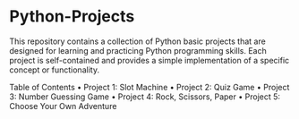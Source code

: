 # Python-Projects

This repository contains a collection of Python basic projects that are designed for learning and practicing Python programming skills. 
Each project is self-contained and provides a simple implementation of a specific concept or functionality.

Table of Contents
• Project 1: Slot Machine
• Project 2: Quiz Game
• Project 3: Number Guessing Game 
• Project 4: Rock, Scissors, Paper
• Project 5: Choose Your Own Adventure


